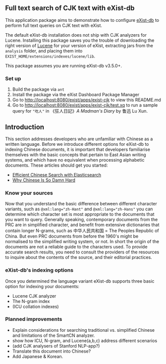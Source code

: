 ## Full text search of CJK text with eXist-db

This application package aims to demonstrate how to configure [eXist-db](https://exist-db.org)
to perform full text queries on CJK text with eXist.

The default eXist-db installation does not ship with CJK analyzers for Lucene.
Installing this package saves you the trouble of downloading the right version of [Lucene](http://archive.apache.org/dist/lucene/java/)
for your version of eXist, extracting jars from the `analysis` folder, and placing them into `EXIST_HOME/extensions/indexes/lucene/lib`.

This package assumes you are running eXist-db v3.5.0+.

### Set up

1.  Build the package via `ant`
2.  Install the package via the eXist Dashboard Package Manager
3.  Go to [http://localhost:8080/exist/apps/exist-cjk](http://localhost:8080/exist/apps/exist-cjk) to view this README.md
4.  Go to [http://localhost:8080/exist/apps/exist-cjk/test.xq](http://localhost:8080/exist/apps/exist-cjk/test.xq) to run a sample query for `"吃人"` in 《狂人日記》*A Madman's Diary* by 鲁迅 Lu Xun.

## Introduction

This section addresses developers who are unfamiliar with Chinese as a written language. Before we introduce different options for eXist-db to indexing Chinese documents, it is important that developers familiarise themselves with the basic concepts that pertain to East Asian writing systems, and which have no equivalent when processing alphabetic documents. These articles should get you started:
*   [Efficient Chinese Search with Elasticsearch](https://www.sitepoint.com/efficient-chinese-search-elasticsearch/)
*   [Why Chinese Is So Damn Hard](http://pinyin.info/readings/texts/moser.html)

### Know your sources

Now that you understand the basic difference between different character variants, such as  ``@xml:lang="zh-Hant"`` and ``@xml:lang="zh-Hans"`` you can determine which character set is most appropriate to the documents that you want to query. Generally speaking, contemporary documents from the PRC are in simplified character, and benefit from extensive dictionaries that contain longer N-grams, such as 中华人民共和国 = The Peoples Republic of China. But even PRC documents from before the 1960's might be normalised to the simplified writing system, or not. In short the origin of the documents are not a reliable guide to the characters used. To provide accurate search results, you need to consult the providers of the resources to inquire about the contents of the source, and their editorial practices.

### eXist-db's indexing options
Once you determined the language variant eXist-db supports three basic option for indexing your documents:
*   Lucene CJK analyzer
*   The N-gram index
*   (ICU collation indexes)


### Planned improvements

*   Explain considerations for searching traditional vs. simplified Chinese and limitations of the SmartCN analyzer.
*   show how ICU, N-gram, and Lucene(a,b,c) address different scenarios
*   (add CJK analysers of Stanford NLP-app?)
*   Translate this document into Chinese?
*   Add Japanese & Korean.
